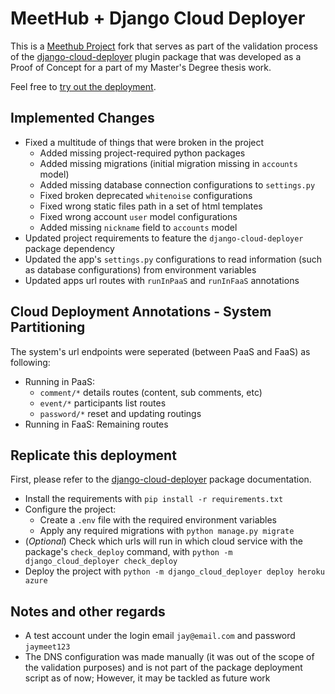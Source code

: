 # MeetHub + Django Cloud Deployer

This is a [Meethub Project](https://github.com/iyanuashiri/meethub) fork that serves as part of the validation process of the [django-cloud-deployer](https://pypi.org/project/django-cloud-deployer/) plugin package that was developed as a Proof of Concept for a part of my Master's Degree thesis work.

Feel free to [try out the deployment](http://mhub.thesis.ruialves.me/).

## Implemented Changes

- Fixed a multitude of things that were broken in the project
    - Added missing project-required python packages
    - Added missing migrations (initial migration missing in `accounts` model)
    - Added missing database connection configurations to `settings.py`
    - Fixed broken deprecated `whitenoise` configurations
    - Fixed wrong static files path in a set of html templates
    - Fixed wrong account `user` model configurations
    - Added missing `nickname` field to `accounts` model
- Updated project requirements to feature the `django-cloud-deployer` package dependency
- Updated the app's `settings.py` configurations to read information (such as database configurations) from environment variables
- Updated apps url routes with `runInPaaS` and `runInFaaS` annotations

## Cloud Deployment Annotations - System Partitioning

The system's url endpoints were seperated (between PaaS and FaaS) as following:

- Running in PaaS:
    - `comment/*` details routes (content, sub comments, etc)
    - `event/*` participants list routes
    - `password/*` reset and updating routings
- Running in FaaS: Remaining routes

## Replicate this deployment

First, please refer to the [django-cloud-deployer](https://pypi.org/project/django-cloud-deployer/) package documentation.

- Install the requirements with `pip install -r requirements.txt`
- Configure the project:
    - Create a `.env` file with the required environment variables
    - Apply any required migrations with `python manage.py migrate`
- (*Optional*) Check which urls will run in which cloud service with the package's `check_deploy` command, with `python -m django_cloud_deployer check_deploy`
- Deploy the project with `python -m django_cloud_deployer deploy heroku azure`

## Notes and other regards

- A test account under the login email `jay@email.com` and password `jaymeet123`
- The DNS configuration was made manually (it was out of the scope of the validation purposes) and is not part of the package deployment script as of now; However, it may be tackled as future work